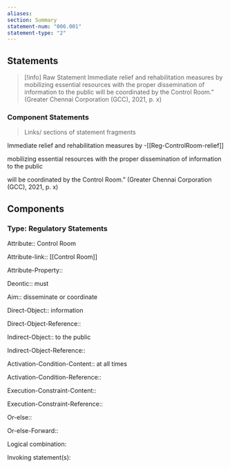 ```yaml
---
aliases: 
section: Summary
statement-num: "006.001"
statement-type: "2"
---
```

## Statements 
> [!info] Raw Statement
> Immediate relief and rehabilitation measures by mobilizing essential resources with the proper dissemination of information to the public will be coordinated by the Control Room.” (Greater Chennai Corporation (GCC), 2021, p. x)

### Component Statements
> Links/ sections of statement fragments

Immediate relief and rehabilitation measures by -[[Reg-ControlRoom-relief]]

mobilizing essential resources with the proper dissemination of information to the public 

will be coordinated by the Control Room.” (Greater Chennai Corporation (GCC), 2021, p. x)
## Components

### Type: Regulatory Statements
Attribute:: Control Room

Attribute-link:: [[Control Room]]

Attribute-Property::

Deontic:: must

Aim:: disseminate or coordinate

Direct-Object:: information

Direct-Object-Reference::

Indirect-Object:: to the public

Indirect-Object-Reference::

Activation-Condition-Content:: at all times

Activation-Condition-Reference::

Execution-Constraint-Content::

Execution-Constraint-Reference::

Or-else::

Or-else-Forward::

Logical combination:

Invoking statement(s):